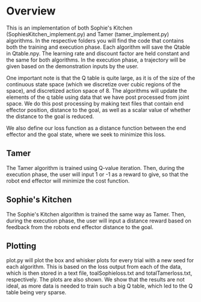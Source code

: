# Overview

This is an implementation of both Sophie's Kitchen (SophiesKitchen_implement.py) and Tamer (tamer_implement.py) algorithms. In the respective folders you will find the code that contains both the training and execution phase. Each algorithm will save the Qtable in Qtable.npy. The learning rate and discount factor are held constant and the same for both algorithms. In the execution phase, a trajectory will be given based on the demonstration inputs by the user.

One important note is that the Q table is quite large, as it is of the size of the continuous state space (which we discretize over cubic regions of the space), and discretized action space of 8. The algorithms will update the elements of the q table using data that we have post processed from joint space. We do this post processing by making text files that contain end effector position, distance to the goal, as well as a scalar value of whether the distance to the goal is reduced.

We also define our loss function as a distance function between the end effector and the goal state, where we seek to minimize this loss.

## Tamer
The Tamer algorithm is trained using Q-value iteration. Then, during the execution phase, the user will input 1 or -1 as a reward to give, so that the robot end effector will minimize the cost function.

## Sophie's Kitchen
The Sophie's Kitchen algorithm is trained the same way as Tamer. Then, during the execution phase, the user will input a distance reward based on feedback from the robots  end effector distance to the goal.

## Plotting
plot.py will plot the box and whisker plots for every trial with a new seed for each algorithm. This is based on the loss output from each of the data, which is then stored in a text file, toalSophieloss.txt and totalTamerloss.txt, respectively. The plots are also shown. We show that the results are not ideal, as more data is needed to train such a big Q table, which led to the Q table being very sparse.
